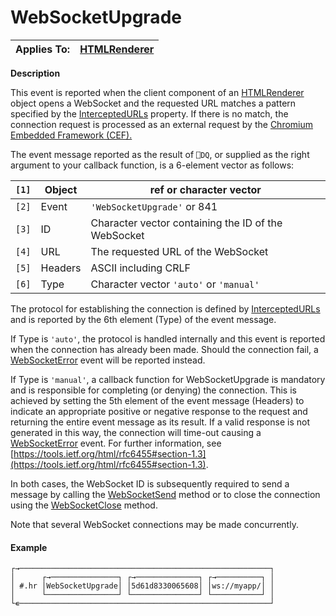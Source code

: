 




<h1 class="heading"><span class="name">WebSocketUpgrade</span></h1>

| Applies To: | [HTMLRenderer](../a-z/htmlrenderer.md) |
| --- | ---  |


**Description**


This event is reported when the client component of an [HTMLRenderer](../a-z/htmlrenderer.md) object opens a WebSocket and the requested URL matches a pattern specified by the [InterceptedURLs](../a-z/interceptedurls.md) property. If there is no match, the connection request is processed as an external request by the [Chromium Embedded Framework (CEF).](https://en.wikipedia.org/wiki/Chromium_Embedded_Framework)




The event message reported as the result of `⎕DQ`, or supplied as the right argument to your callback function, is a 6-element vector as follows:


| `[1]` | Object | ref or character vector |
| --- | --- | ---  |
| `[2]` | Event | `'WebSocketUpgrade'` or 841 |
| `[3]` | ID | Character vector containing the ID of the WebSocket |
| `[4]` | URL | The requested URL of the WebSocket |
| `[5]` | Headers | ASCII including CRLF |
| `[6]` | Type | Character vector `'auto'` or `'manual'` |



The protocol for establishing the connection is defined by [InterceptedURLs](../a-z/interceptedurls.md) and is reported by the 6th element (Type) of the event message.


If Type is `'auto'`, the protocol is handled internally and this event is reported when the connection has already been made. Should the connection fail, a [WebSocketError](../a-z/websocketerror.md) event will be reported instead.


If Type is `'manual'`, a callback function for WebSocketUpgrade is mandatory and is responsible for completing (or denying) the connection. This is achieved by setting the 5th element of the event message (Headers) to indicate an appropriate positive or negative response to the request and returning the entire event message as its result. If a valid response is not generated in this way, the connection will time-out causing a [WebSocketError](../a-z/websocketerror.md) event. For further information, see [https://tools.ietf.org/html/rfc6455#section-1.3](https://tools.ietf.org/html/rfc6455#section-1.3).


In both cases,  the WebSocket ID is subsequently required to send a message  by calling the [WebSocketSend](../a-z/websocketsend.md) method or to close the connection using the   [WebSocketClose](../a-z/websocketclose.md) method.


Note that several WebSocket connections may be made concurrently.

#### Example
```apl
┌→────────────────────────────────────────────────────────┐
│      ┌→───────────────┐ ┌→──────────────┐ ┌→──────────┐ │
│ #.hr │WebSocketUpgrade│ │5d61d8330065608│ │ws://myapp/│ │
│      └────────────────┘ └───────────────┘ └───────────┘ │
└∊────────────────────────────────────────────────────────┘

```


